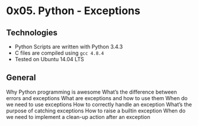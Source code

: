 # 0x05. Python - Exceptions
## Technologies
* Python Scripts are written with Python 3.4.3
* C files are compiled using `gcc 4.8.4`
* Tested on Ubuntu 14.04 LTS
## General
Why Python programming is awesome
What’s the difference between errors and exceptions
What are exceptions and how to use them
When do we need to use exceptions
How to correctly handle an exception
What’s the purpose of catching exceptions
How to raise a builtin exception
When do we need to implement a clean-up action after an exception
